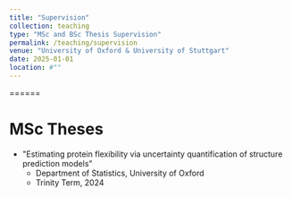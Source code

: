```yaml
---
title: "Supervision"
collection: teaching
type: "MSc and BSc Thesis Supervision"
permalink: /teaching/supervision
venue: "University of Oxford & University of Stuttgart"
date: 2025-01-01
location: #""
---
```


======


MSc Theses
======
* "Estimating protein flexibility via uncertainty quantification of structure prediction models"
    * Department of Statistics, University of Oxford
    * Trinity Term, 2024

<!-- * ""

BSc Theses
======

Research Projects
======
* "" -->